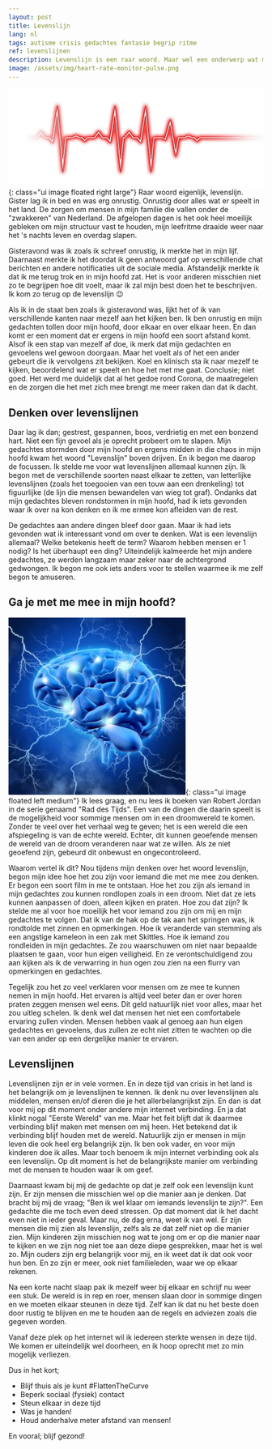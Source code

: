 ```yaml
---
layout: post
title: Levenslijn
lang: nl
tags: autisme crisis gedachtes fantasie begrip ritme
ref: levenslijnen
description: Levenslijn is een raar woord. Maar wel een onderwerp wat me afleid van alle chaos in deze tijden van crisis. Hoe mijn hoofd soms werkt, bespreek ik in deze post.
image: /assets/img/heart-rate-monitor-pulse.png
---
```

![Levenslijn](/assets/img/heart-rate-monitor-pulse.png){: class="ui image floated right large"}
Raar woord eigenlijk, levenslijn. Gister lag ik in bed en was erg onrustig. Onrustig door alles wat er speelt in het land. De zorgen om mensen in mijn familie die vallen onder de "zwakkeren" van Nederland. De afgelopen dagen is het ook heel moeilijk gebleken om mijn structuur vast te houden, mijn leefritme draaide weer naar het 's nachts leven en overdag slapen.

Gisteravond was ik zoals ik schreef onrustig, ik merkte het in mijn lijf. Daarnaast merkte ik het doordat ik geen antwoord gaf op verschillende chat berichten en andere notificaties uit de sociale media. Afstandelijk merkte ik dat ik me terug trok en in mijn hoofd zat. Het is voor anderen misschien niet zo te begrijpen hoe dit voelt, maar ik zal mijn best doen het te beschrijven. Ik kom zo terug op de levenslijn :wink:

Als ik in de staat ben zoals ik gisteravond was, lijkt het of ik van verschillende kanten naar mezelf aan het kijken ben. Ik ben onrustig en mijn gedachten tollen door mijn hoofd, door elkaar en over elkaar heen. En dan komt er een moment dat er ergens in mijn hoofd een soort afstand komt. Alsof ik een stap van mezelf af doe, ik merk dat mijn gedachten en gevoelens wel gewoon doorgaan. Maar het voelt als of het een ander gebeurt die ik vervolgens zit bekijken. Koel en klinisch sta ik naar mezelf te kijken, beoordelend wat er speelt en hoe het met me gaat. Conclusie; niet goed. Het werd me duidelijk dat al het gedoe rond Corona, de maatregelen en de zorgen die het met zich mee brengt me meer raken dan dat ik dacht.

## Denken over levenslijnen

Daar lag ik dan; gestrest, gespannen, boos, verdrietig en met een bonzend hart. Niet een fijn gevoel als je oprecht probeert om te slapen. Mijn gedachtes stormden door mijn hoofd en ergens midden in die chaos in mijn hoofd kwam het woord "Levenslijn" boven drijven. En ik begon me daarop de focussen. Ik stelde me voor wat levenslijnen allemaal kunnen zijn. Ik begon met de verschillende soorten naast elkaar te zetten, van letterlijke levenslijnen (zoals het toegooien van een touw aan een drenkeling) tot figuurlijke (de lijn die mensen bewandelen van wieg tot graf). Ondanks dat mijn gedachtes bleven rondstormen in mijn hoofd, had ik iets gevonden waar ik over na kon denken en ik me ermee kon afleiden van de rest.

De gedachtes aan andere dingen bleef door gaan. Maar ik had iets gevonden wat ik interessant vond om over te denken. Wat is een levenslijn allemaal? Welke betekenis heeft de term? Waarom hebben mensen er 1 nodig? Is het überhaupt een ding? Uiteindelijk kalmeerde het mijn andere gedachtes, ze werden langzaam maar zeker naar de achtergrond gedwongen. Ik begon me ook iets anders voor te stellen waarmee ik me zelf begon te amuseren.

## Ga je met me mee in mijn hoofd?
![In mijn hoofd](/assets/img/a-blue-brain-with-lightning-bolts.jpg){: class="ui image floated left medium"}
Ik lees graag, en nu lees ik boeken van Robert Jordan in de serie genaamd "Rad des Tijds". Een van de dingen die daarin speelt is de mogelijkheid voor sommige mensen om in een droomwereld te komen. Zonder te veel over het verhaal weg te geven; het is een wereld die een afspiegeling is van de echte wereld. Echter, dit kunnen geoefende mensen de wereld van de droom veranderen naar wat ze willen. Als ze niet geoefend zijn, gebeurd dit onbewust en ongecontroleerd.

Waarom vertel ik dit? Nou tijdens mijn denken over het woord levenslijn, begon mijn idee hoe het zou zijn voor iemand die met me mee zou denken. Er begon een soort film in me te ontstaan. Hoe het zou zijn als iemand in mijn gedachtes zou kunnen rondlopen zoals in een droom. Niet dat ze iets kunnen aanpassen of doen, alleen kijken en praten. Hoe zou dat zijn? Ik stelde me al voor hoe moeilijk het voor iemand zou zijn om mij en mijn gedachtes te volgen. Dat ik van de hak op de tak aan het springen was, ik rondtolde met zinnen en opmerkingen. Hoe ik veranderde van stemming als een angstige kameleon in een zak met Skittles. Hoe ik iemand zou rondleiden in mijn gedachtes. Ze zou waarschuwen om niet naar bepaalde plaatsen te gaan, voor hun eigen veiligheid. En ze verontschuldigend zou aan kijken als ik de verwarring in hun ogen zou zien na een flurry van opmerkingen en gedachtes.

Tegelijk zou het zo veel verklaren voor mensen om ze mee te kunnen nemen in mijn hoofd. Het ervaren is altijd veel beter dan er over horen praten zeggen mensen wel eens. Dit geld natuurlijk niet voor alles, maar het zou uitleg schelen. Ik denk wel dat mensen het niet een comfortabele ervaring zullen vinden. Mensen hebben vaak al genoeg aan hun eigen gedachtes en gevoelens, dus zullen ze echt niet zitten te wachten op die van een ander op een dergelijke manier te ervaren.

## Levenslijnen

Levenslijnen zijn er in vele vormen. En in deze tijd van crisis in het land is het belangrijk om je levenslijnen te kennen. Ik denk nu over levenslijnen als middelen, mensen en/of dieren die je het allerbelangrijkst zijn. En dan is dat voor mij op dit moment onder andere mijn internet verbinding. En ja dat klinkt nogal "Eerste Wereld" van me. Maar het feit blijft dat ik daarmee verbinding blijf maken met mensen om mij heen. Het betekend dat ik verbinding blijf houden met de wereld. Natuurlijk zijn er mensen in mijn leven die ook heel erg belangrijk zijn. Ik ben ook vader, en voor mijn kinderen doe ik alles. Maar toch benoem ik mijn internet verbinding ook als een levenslijn. Op dit moment is het de belangrijkste manier om verbinding met de mensen te houden waar ik om geef.

Daarnaast kwam bij mij de gedachte op dat je zelf ook een levenslijn kunt zijn. Er zijn mensen die misschien wel op die manier aan je denken. Dat bracht bij mij de vraag; "Ben ik wel klaar om iemands levenslijn te zijn?". Een gedachte die me toch even deed stressen. Op dat moment dat ik het dacht even niet in ieder geval. Maar nu, de dag erna, weet ik van wel. Er zijn mensen die mij zien als levenslijn, zelfs als ze dat zelf niet op die manier zien. Mijn kinderen zijn misschien nog wat te jong om er op die manier naar te kijken en we zijn nog niet toe aan deze diepe gesprekken, maar het is wel zo. Mijn ouders zijn erg belangrijk voor mij, en ik weet dat ik dat ook voor hun ben. En zo zijn er meer, ook niet familieleden, waar we op elkaar rekenen.

Na een korte nacht slaap pak ik mezelf weer bij elkaar en schrijf nu weer een stuk. De wereld is in rep en roer, mensen slaan door in sommige dingen en we moeten elkaar steunen in deze tijd. Zelf kan ik dat nu het beste doen door rustig te blijven en me te houden aan de regels en adviezen zoals die gegeven worden.

Vanaf deze plek op het internet wil ik iedereen sterkte wensen in deze tijd. We komen er uiteindelijk wel doorheen, en ik hoop oprecht met zo min mogelijk verliezen.

Dus in het kort;

- Blijf thuis als je kunt #FlattenTheCurve
- Beperk sociaal (fysiek) contact
- Steun elkaar in deze tijd
- Was je handen!
- Houd anderhalve meter afstand van mensen!

En vooral; blijf gezond!
